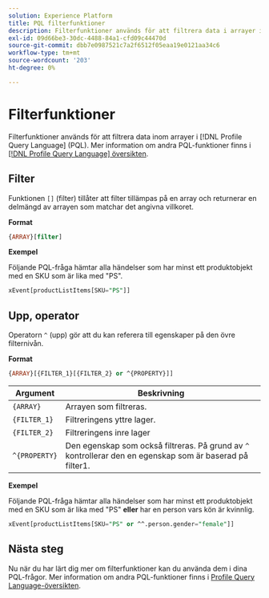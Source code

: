 ```yaml
---
solution: Experience Platform
title: PQL filterfunktioner
description: Filterfunktioner används för att filtrera data i arrayer i Profile Query Language (PQL).
exl-id: 09d66be3-30dc-4488-84a1-cfd09c44470d
source-git-commit: dbb7e0987521c7a2f6512f05eaa19e0121aa34c6
workflow-type: tm+mt
source-wordcount: '203'
ht-degree: 0%

---
```


# Filterfunktioner

Filterfunktioner används för att filtrera data inom arrayer i [!DNL Profile Query Language] (PQL). Mer information om andra PQL-funktioner finns i [[!DNL Profile Query Language] översikten](./overview.md).

## Filter

Funktionen `[]` (filter) tillåter att filter tillämpas på en array och returnerar en delmängd av arrayen som matchar det angivna villkoret.

**Format**

```sql
{ARRAY}[filter]
```

**Exempel**

Följande PQL-fråga hämtar alla händelser som har minst ett produktobjekt med en SKU som är lika med &quot;PS&quot;.

```sql
xEvent[productListItems[SKU="PS"]]
```

## Upp, operator

Operatorn `^` (upp) gör att du kan referera till egenskaper på den övre filternivån.

**Format**

```sql
{ARRAY}[{FILTER_1}[{FILTER_2} or ^{PROPERTY}]]
```

| Argument | Beskrivning |
| -------- | ----------- |
| `{ARRAY}` | Arrayen som filtreras. |
| `{FILTER_1}` | Filtreringens yttre lager. |
| `{FILTER_2}` | Filtreringens inre lager |
| `^{PROPERTY}` | Den egenskap som också filtreras. På grund av `^` kontrollerar den en egenskap som är baserad på filter1. |

**Exempel**

Följande PQL-fråga hämtar alla händelser som har minst ett produktobjekt med en SKU som är lika med &quot;PS&quot; **eller** har en person vars kön är kvinnlig.

```sql
xEvent[productListItems[SKU="PS" or ^^.person.gender="female"]]
```

## Nästa steg

Nu när du har lärt dig mer om filterfunktioner kan du använda dem i dina PQL-frågor. Mer information om andra PQL-funktioner finns i [Profile Query Language-översikten](./overview.md).
